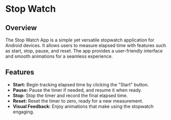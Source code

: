 # Stop Watch
## Overview

The Stop Watch App is a simple yet versatile stopwatch application for Android devices. It allows users to measure elapsed time with features such as start, stop, pause, and reset. The app provides a user-friendly interface and smooth animations for a seamless experience.

## Features

- **Start:** Begin tracking elapsed time by clicking the "Start" button.
- **Pause:** Pause the timer if needed, and resume it when ready.
- **Stop:** Stop the timer and record the final elapsed time.
- **Reset:** Reset the timer to zero, ready for a new measurement.
- **Visual Feedback:** Enjoy animations that make using the stopwatch engaging.



